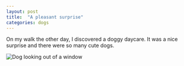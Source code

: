 ```yaml
---
layout: post
title:  "A pleasant surprise"
categories: dogs
---
```



On my walk the other day, I discovered a doggy daycare. It was a nice surprise and there were so many cute dogs. 

![Dog looking out of a window](/tanyaselvog.github.io/assets/dogsDaycare.jpeg)